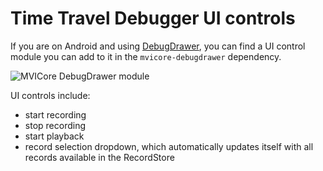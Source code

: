 # Time Travel Debugger UI controls

If you are on Android and using [DebugDrawer](https://github.com/palaima/DebugDrawer), you can find a UI control module you can add to it in the `mvicore-debugdrawer` dependency.

![MVICore DebugDrawer module](https://i.imgur.com/AXfyo9r.png)

UI controls include:

- start recording
- stop recording
- start playback
- record selection dropdown, which automatically updates itself with all records available in the RecordStore
